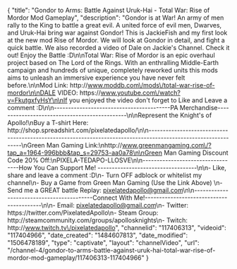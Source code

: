 {
    "title": "Gondor to Arms: Battle Against Uruk-Hai - Total War: Rise of Mordor Mod Gameplay",
    "description": "Gondor is at War!  An army of men rally to the King to battle a great evil.  A united force of evil men, Dwarves, and Uruk-Hai bring war against Gondor!  This is JackieFish and my first look at the new mod Rise of Mordor.  We will look at Gondor in detail, and fight a quick battle.  We also recorded a video of Dale on Jackie's Channel.  Check it out!  Enjoy the Battle :D\n\nTotal War: Rise of Mordor is an epic overhaul project based on The Lord of the Rings. With an enthralling Middle-Earth campaign and hundreds of unique, completely reworked units this mods aims to unleash an immersive experience you have never felt before.\n\nMod Link: http:\/\/www.moddb.com\/mods\/total-war-rise-of-mordor\n\nDALE VIDEO: https:\/\/www.youtube.com\/watch?v=FkutgxfyHsY\n\nIf you enjoyed the video don't forget to Like and Leave a comment :D\n\n-----------------------------------------PA Merchandise----------------------------------------------\n\nRepresent the Knight's of Apollo!\nBuy a T-shirt Here: http:\/\/shop.spreadshirt.com\/pixelatedapollo\/\n\n---------------------------------------------------------------------------------------------------------------\nGreen Man Gaming Link:\nhttp:\/\/www.greenmangaming.com\/?tap_a=1964-996bbb&tap_s=29753-aa0a78\n\nGreen Man Gaming Discount Code 20% Off:\nPIXELA-TEDAPO-LLOSVE\n\n----------------------------------How You Can Support Me! -----------------------------------\n\n- Like, share and leave a comment :D\n- Turn OFF adblock or whitelist my channel\n- Buy a Game from Green Man Gaming (Use the Link Above) \n- Send me a GREAT battle Replay: pixelatedapollo@gmail.com\n\n------------------------------------------Connect With Me!-----------------------------------------\n\n- Email: pixelatedapollo@gmail.com\n- Twitter: https:\/\/twitter.com\/PixelatedApollo\n- Steam Group:  http:\/\/steamcommunity.com\/groups\/apollosknights\n- Twitch: http:\/\/www.twitch.tv\/pixelatedapollo",
    "channelid": "117406313",
    "videoid": "117404966",
    "date_created": "1484607813",
    "date_modified": "1506478189",
    "type": "captivate",
    "layout": "channelVideo",
    "url": "\/channel-4\/gondor-to-arms-battle-against-uruk-hai-total-war-rise-of-mordor-mod-gameplay\/117406313-117404966"
}